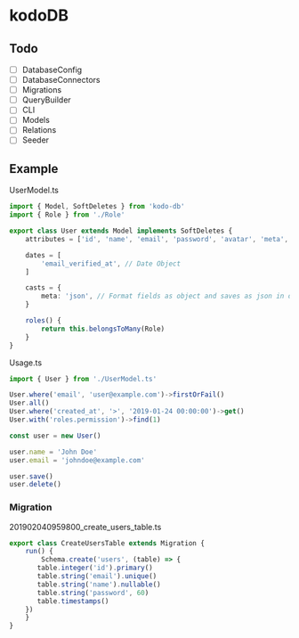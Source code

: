 # kodoDB

## Todo

- [ ] DatabaseConfig
- [ ] DatabaseConnectors
- [ ] Migrations
- [ ] QueryBuilder
- [ ] CLI
- [ ] Models
- [ ] Relations
- [ ] Seeder

## Example

UserModel.ts

```typescript
import { Model, SoftDeletes } from 'kodo-db'
import { Role } from './Role'

export class User extends Model implements SoftDeletes {
	attributes = ['id', 'name', 'email', 'password', 'avatar', 'meta', 'email_verified_at']

	dates = [
		'email_verified_at', // Date Object
	]

	casts = {
		meta: 'json', // Format fields as object and saves as json in db column
	}

	roles() {
		return this.belongsToMany(Role)
	}
}
```

Usage.ts

```typescript
import { User } from './UserModel.ts'

User.where('email', 'user@example.com')->firstOrFail()
User.all()
User.where('created_at', '>', '2019-01-24 00:00:00')->get()
User.with('roles.permission')->find(1)

const user = new User()

user.name = 'John Doe'
user.email = 'johndoe@example.com'

user.save()
user.delete()
```

### Migration
201902040959800_create_users_table.ts
```typescript
export class CreateUsersTable extends Migration {
    run() {
    	Schema.create('users', (table) => {
	   table.integer('id').primary()
	   table.string('email').unique()
	   table.string('name').nullable()
	   table.string('password', 60)
	   table.timestamps()
	})
    }
}
```
